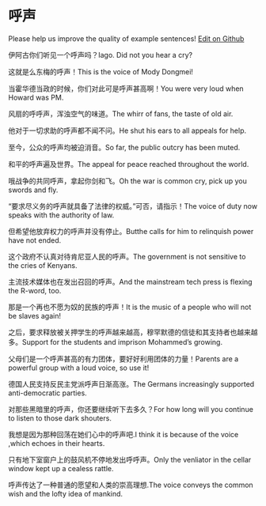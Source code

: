 # 呼声

Please help us improve the quality of example sentences! [Edit on Github](https://github.com/jiyushe/jiyu-example-sentence-source/blob/main/chinese/husheng.md)

<p><span class="chinese">伊阿古你们听见一个呼声吗？</span><span class="english">Iago. Did not you hear a cry?</span></p>

<p><span class="chinese">这就是么东梅的呼声！</span><span class="english">This is the voice of Mody Dongmei!</span></p>

<p><span class="chinese">当霍华德当政的时候，你们对此可是呼声甚高啊！</span><span class="english">You were very loud when Howard was PM.</span></p>

<p><span class="chinese">风扇的呼呼声，浑浊空气的味道。</span><span class="english">The whirr of fans, the taste of old air.</span></p>

<p><span class="chinese">他对于一切求助的呼声都不闻不问。</span><span class="english">He shut his ears to all appeals for help.</span></p>

<p><span class="chinese">至今，公众的呼声均被迫消音。</span><span class="english">So far, the public outcry has been muted.</span></p>

<p><span class="chinese">和平的呼声遍及世界。</span><span class="english">The appeal for peace reached throughout the world.</span></p>

<p><span class="chinese">哦战争的共同呼声，拿起你剑和飞。</span><span class="english">Oh the war is common cry, pick up you swords and fly.</span></p>

<p><span class="chinese">“要求尽义务的呼声就具备了法律的权威。”可否，请指示！</span><span class="english">The voice of duty now speaks with the authority of law.</span></p>

<p><span class="chinese">但希望他放弃权力的呼声并没有停止。</span><span class="english">Butthe calls for him to relinquish power have not ended.</span></p>

<p><span class="chinese">这个政府不认真对待肯尼亚人民的呼声。</span><span class="english">The government is not sensitive to the cries of Kenyans.</span></p>

<p><span class="chinese">主流技术媒体也在发出召回的呼声。</span><span class="english">And the mainstream tech press is flexing the R-word, too.</span></p>

<p><span class="chinese">那是一个再也不愿为奴的民族的呼声！</span><span class="english">It is the music of a people who will not be slaves again!</span></p>

<p><span class="chinese">之后，要求释放被关押学生的呼声越来越高，穆罕默德的信徒和其支持者也越来越多。</span><span class="english">Support for the students and imprison Mohammed’s growing.</span></p>

<p><span class="chinese">父母们是一个呼声甚高的有力团体，要好好利用团体的力量！</span><span class="english">Parents are a powerful group with a loud voice, so use it!</span></p>

<p><span class="chinese">德国人民支持反民主党派呼声日渐高涨。</span><span class="english">The Germans increasingly supported anti-democratic parties.</span></p>

<p><span class="chinese">对那些黑暗里的呼声，你还要继续听下去多久？</span><span class="english">For how long will you continue to listen to those dark shouters.</span></p>

<p><span class="chinese">我想是因为那种回荡在她们心中的呼声吧.</span><span class="english">I think it is because of the voice ,which echoes in their hearts.</span></p>

<p><span class="chinese">只有地下室窗户上的鼓风机不停地发出呼呼声。</span><span class="english">Only the venliator in the cellar window kept up a cealess rattle.</span></p>

<p><span class="chinese">呼声传达了一种普通的愿望和人类的崇高理想.</span><span class="english">The voice conveys  the common wish and the lofty idea of mankind.</span></p>


